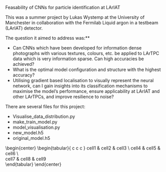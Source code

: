 Feasability of CNNs for particle identification at LArIAT

This was a summer project by Lukas Wystemp at the University of Manchester in collaboration with the Fermilab Liquid argon in a testbeam (LArIAT) detector. 

The question it aimed to address was:**
- Can CNNs which have been developed for information dense photographs with various textures, colours, etc. be applied to LArTPC data which is very information sparse. Can high accuracies be achieved?
- What is the optimal model configuration and structure with the highest accuracy?
- Utilising gradient based localisation to visually represent the neural network, can I gain insights into its classification mechanisms to maximise the model’s performance, ensure applicability at LArIAT and other LArTPCs, and improve resilience to noise?

There are several files for this project:
- Visualise_data_distribution.py
- make_train_model.py
- model_visualisation.py
- new_model.h5
- original_model.h5

\begin{center}
\begin{tabular}{ c c c }
 cell1 & cell2 & cell3 \\ 
 cell4 & cell5 & cell6 \\  
 cell7 & cell8 & cell9    
\end{tabular}
\end{center}

 
